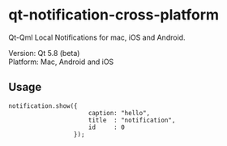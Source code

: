 # qt-notification-cross-platform
Qt-Qml Local Notifications for mac, iOS and Android. 

Version: Qt 5.8 (beta) <br>
Platform: Mac, Android and iOS

## Usage
```
notification.show({
                      caption: "hello",
                      title  : "notification",
                      id     : 0
                  });
```

